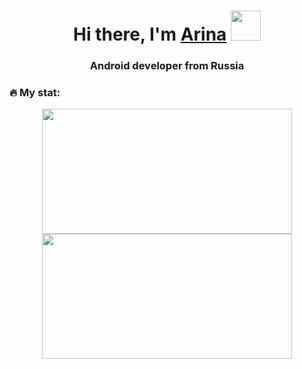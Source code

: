 <h1 align="center">Hi there, I'm <a href="https://vk.com/aristvodolaz" target="_blank">Arina</a> 
<img src="https://media.giphy.com/media/JIX9t2j0ZTN9S/giphy.gif" height="48"/></h1>
<h3 align="center">Android developer from Russia</h3>


### :fire: My stat:
<div align="center">
  <div>
        <img src="https://github-profile-summary-cards.vercel.app/api/cards/most-commit-language?username=aristvodolaz&theme=solarized_dark" width="400" height="200"/>
 <img src="https://github-profile-summary-cards.vercel.app/api/cards/stats?username=aristvodolaz&theme=solarized_dark" width="400" height="200"/>
  </div>
         
</div>
